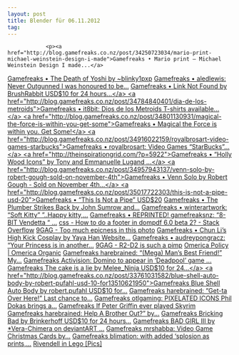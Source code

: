```yaml
---
layout: post
title: Blender für 06.11.2012
tag: 
---
```



                <p><a href="http://blog.gamefreaks.co.nz/post/34250723034/mario-print-michael-weinstein-design-i-made">Gamefreaks • Mario print – Michael Weinstein Design I made...</a>
<a href="http://blog.gamefreaks.co.nz/post/34220236975/the-death-of-yoshi-by-blinky1pxp">Gamefreaks • The Death of Yoshi by ~blinky1pxp</a>
<a href="http://blog.gamefreaks.co.nz/post/34253262229/aledlewis-never-outgunned-i-was-honoured-to-be">Gamefreaks • aledlewis: Never Outgunned I was honoured to be...</a>
<a href="http://blog.gamefreaks.co.nz/post/34747281544/link-not-found-by-brushrabbit-usd-10-for-24-hours">Gamefreaks • Link Not Found by BrushRabbit USD$10 for 24 hours...</a>
<a href="http://blog.gamefreaks.co.nz/post/34784840401/dia-de-los-metroids">Gamefreaks • it8bit: Dios de los Metroids T-shirts available...</a>
<a href="http://blog.gamefreaks.co.nz/post/34801130931/magical-the-force-is-within-you-get-some">Gamefreaks • Magical the Force is within you. Get Some!</a>
<a href="http://blog.gamefreaks.co.nz/post/34916022159/royalbrosart-video-games-starbucks">Gamefreaks • royalbrosart: Video Games “StarBucks”...</a>
<a href="http://theinspirationgrid.com/?p=5922">Gamefreaks • “Holly Wood Icons” by Tony and Emmanuelle Lugand ...</a>
<a href="http://blog.gamefreaks.co.nz/post/34957943137/venn-solo-by-robert-gough-sold-on-november-4th">Gamefreaks • Venn Solo by Robert Gough - Sold on November 4th...</a>
<a href="http://blog.gamefreaks.co.nz/post/35017722303/this-is-not-a-pipe-usd-20">Gamefreaks • “This Is Not a Pipe” USD$20</a>
<a href="http://blog.gamefreaks.co.nz/post/35026996181/the-plumber-strikes-back-by-john-sumrow-and">Gamefreaks • The Plumber Strikes Back by John Sumrow and...</a>
<a href="http://blog.gamefreaks.co.nz/post/35042295772/skitty">Gamefreaks • winterartwork: “Soft Kitty” ”..Happy kitty,...</a>
<a href="http://blog.gamefreaks.co.nz/post/35067813337/reprinted-gamefreaksnz-8-bit-vendetta">Gamefreaks • REPRINTED! gamefreaksnz: “8-BIT Vendetta “ ...</a>
<a href="http://stackoverflow.com/questions/8718882/how-to-do-a-footer-in-dompdf-6-0-beta-2">css - How to do a footer in dompdf 6.0 beta 2? - Stack Overflow</a>
<a href="http://9gag.com/gag/5763656?utm_source=feedburner&amp;utm_medium=feed&amp;utm_campaign=Feed%3A+9gag+%289GAG+RSS%29">9GAG - Too much epicness in this photo</a>
<a href="http://blog.gamefreaks.co.nz/post/34311516659/kick">Gamefreaks • Chun Li’s High Kick Cosplay by Yaya Han  Website...</a>
<a href="http://blog.gamefreaks.co.nz/post/34348854159/audreypongracz-your-princess-is-in-another">Gamefreaks • audreypongracz: “Your Princess is in another...</a>
<a href="http://9gag.com/gag/5711928?utm_source=feedburner&amp;utm_medium=feed&amp;utm_campaign=Feed%3A+9gag+%289GAG+RSS%29&amp;utm_content=Google+Reader">9GAG - R2-D2 is such a pimp</a>
<a href="http://www.omericaorganic.com/plug-CONCAVE%20SUNS%20-%20GE.php">Omerica Policy | Omerica Organic</a>
<a href="http://blog.gamefreaks.co.nz/post/33449259760/harebrained-mega-mans-best-friend-my13510626380">Gamefreaks harebrained: “(Mega) Man’s Best Friend!” My...</a>
<a href="http://blog.gamefreaks.co.nz/post/33666429181/activision-domino-to-appear-in-deadpool-game13510623660">Gamefreaks Activision: Domino to appear in ‘Deadpool’ game ...</a>
<a href="http://blog.gamefreaks.co.nz/post/33694131998/the-cake-is-a-lie-by-melee-ninja-usd-10-for-2413510622910">Gamefreaks The cake is a lie by Melee_Ninja USD$10 for 24...</a>
<a href="http://blog.gamefreaks.co.nz/post/33761031582/blue-shell-auto-body-by-robert-pufahl-usd-10-for13510621950">Gamefreaks Blue Shell Auto Body by robert.pufahl USD$10 for...</a>
<a href="http://blog.gamefreaks.co.nz/post/33764325279/harebrained-get-ta-over-here-last-chance-to13510621560">Gamefreaks harebrained: “Get-ta Over Here!” Last chance to...</a>
<a href="http://blog.gamefreaks.co.nz/post/33854631474/otlgaming-pixelated-icons-phil-dokas-brings-a13510620040">Gamefreaks otlgaming: PIXELATED ICONS Phil Dokas brings a...</a>
<a href="http://blog.gamefreaks.co.nz/post/33909847460/if-peter-griffin-ever-played-skyrim13510619160">Gamefreaks If Peter Griffin ever played Skyrim</a>
<a href="http://blog.gamefreaks.co.nz/post/34005117676/harebrained-help-a-brother-out-by13510617640">Gamefreaks harebrained: Help A Brother Out?” by...</a>
<a href="http://blog.gamefreaks.co.nz/post/34009615687/bricking-bad-by-brinkerhoff-usd-10-for-24-hours13510617180">Gamefreaks Bricking Bad by Brinkerhoff USD$10 for 24 hours...</a>
<a href="http://blog.gamefreaks.co.nz/post/34012419668/bad-girl-iii-by-vera-chimera-on-deviantart13510616280">Gamefreaks BAD GIRL III by *Vera-Chimera on deviantART ...</a>
<a href="http://blog.gamefreaks.co.nz/post/34065411313/video-game-christmas-cards13510616150">Gamefreaks mrshabba: Video Game Christmas Cards by...</a>
<a href="http://blog.gamefreaks.co.nz/post/30339211795/blimation-with-added-splosion-as-prints13461334260">Gamefreaks blimation: with added ‘splosion as prints,...</a>
<a href="http://www.geeksaresexy.net/2012/08/26/rivendell-in-lego-pics/?utm_source=feedburner&amp;utm_medium=feed&amp;utm_campaign=Feed%3A+geeksAreSexyTechnologyNews+%28%5BGeeks+are+Sexy%5D+technology+news%2913460597070">Rivendell in Lego [Pics]</a></p>
            
